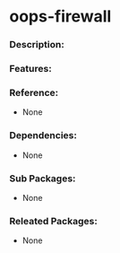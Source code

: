# oops-firewall

### Description:

### Features:

### Reference:
* None

### Dependencies:
* None

### Sub Packages:
* None

### Releated Packages:
* None
